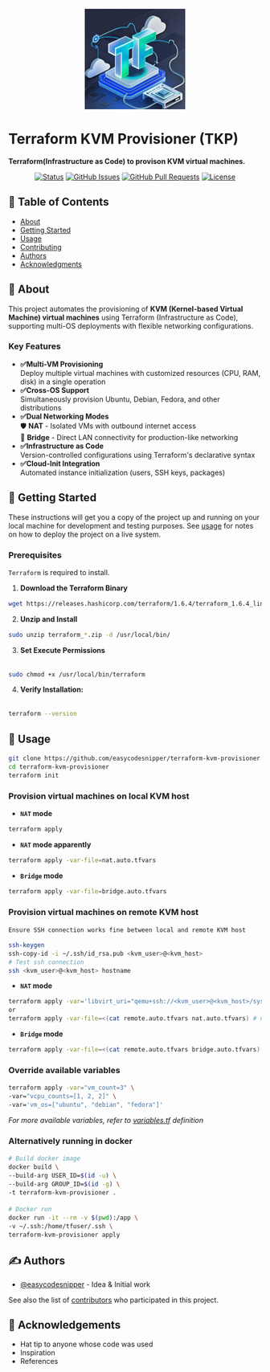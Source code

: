 <p align="center">
  <a href="" rel="noopener">
 <img width=200px height=200px src="./images/logo.jpeg" alt="TKP"></a>
</p>

# Terraform KVM Provisioner (TKP)
**Terraform(Infrastructure as Code) to provison KVM virtual machines.**

<div align="center">

[![Status](https://img.shields.io/badge/status-active-success.svg)]()
[![GitHub Issues](https://img.shields.io/github/issues/easycodesnipper/terraform-kvm-provisioner.svg)](https://github.com/easycodesnipper/terraform-kvm-provisioner/issues)
[![GitHub Pull Requests](https://img.shields.io/github/issues-pr/easycodesnipper/terraform-kvm-provisioner.svg)](https://github.com/easycodesnipper/terraform-kvm-provisioner/pulls)
[![License](https://img.shields.io/badge/license-MIT-blue.svg)](/LICENSE)

</div>

## 📝 Table of Contents

- [About](#about)
- [Getting Started](#getting_started)
- [Usage](#usage)
- [Contributing](../CONTRIBUTING.md)
- [Authors](#authors)
- [Acknowledgments](#acknowledgement)

## 🧐 About <a name = "about"></a>

This project automates the provisioning of **KVM (Kernel-based Virtual Machine) virtual machines** using Terraform (Infrastructure as Code), supporting multi-OS deployments with flexible networking configurations.

### Key Features
- **✅Multi-VM Provisioning**  
  Deploy multiple virtual machines with customized resources (CPU, RAM, disk) in a single operation
- **✅Cross-OS Support**  
  Simultaneously provision Ubuntu, Debian, Fedora, and other distributions
- **✅Dual Networking Modes**  
  🛡️ **NAT** - Isolated VMs with outbound internet access  
  🌉 **Bridge** - Direct LAN connectivity for production-like networking
- **✅Infrastructure as Code**  
  Version-controlled configurations using Terraform's declarative syntax
- **✅Cloud-Init Integration**  
  Automated instance initialization (users, SSH keys, packages)

## 🏁 Getting Started <a name = "getting_started"></a>

These instructions will get you a copy of the project up and running on your local machine for development and testing purposes. See [usage](#usage) for notes on how to deploy the project on a live system.

### Prerequisites

`Terraform` is required to install.

1. **Download the Terraform Binary**
```bash
wget https://releases.hashicorp.com/terraform/1.6.4/terraform_1.6.4_linux_amd64.zip
```

2. **Unzip and Install**
```bash
sudo unzip terraform_*.zip -d /usr/local/bin/

```

3. **Set Execute Permissions**

```bash

sudo chmod +x /usr/local/bin/terraform

```

4. **Verify Installation:**

```bash

terraform --version

```

## 🎈 Usage <a name="usage"></a>

```bash
git clone https://github.com/easycodesnipper/terraform-kvm-provisioner.git
cd terraform-kvm-provisioner
terraform init
```
### Provision virtual machines on local KVM host
- **`NAT` mode**
```bash
terraform apply
```
- **`NAT` mode apparently**
```bash
terraform apply -var-file=nat.auto.tfvars
```
- **`Bridge` mode**
```bash
terraform apply -var-file=bridge.auto.tfvars
```

### Provision virtual machines on remote KVM host

`Ensure SSH connection works fine between local and remote KVM host`
```bash
ssh-keygen
ssh-copy-id -i ~/.ssh/id_rsa.pub <kvm_user>@<kvm_host>
# Test ssh connection
ssh <kvm_user>@<kvm_host> hostname
```

- **`NAT` mode**
```bash
terraform apply -var='libvirt_uri="qemu+ssh://<kvm_user>@<kvm_host>/system"' -var="network_mode=nat"
or
terraform apply -var-file=<(cat remote.auto.tfvars nat.auto.tfvars) # need to edit remote.auto.tfvars
```

- **`Bridge` mode**
```bash
terraform apply -var-file=<(cat remote.auto.tfvars bridge.auto.tfvars)
```

### Override available variables
```bash
terraform apply -var="vm_count=3" \
-var="vcpu_counts=[1, 2, 2]" \
-var='vm_os=["ubuntu", "debian", "fedora"]'
```

*For more available variables, refer to [variables.tf](./variables.tf) definition*

### Alternatively running in docker
```bash
# Build docker image
docker build \
--build-arg USER_ID=$(id -u) \
--build-arg GROUP_ID=$(id -g) \
-t terraform-kvm-provisioner .

# Docker run
docker run -it --rm -v $(pwd):/app \
-v ~/.ssh:/home/tfuser/.ssh \
terraform-kvm-provisioner apply
```

## ✍️ Authors <a name = "authors"></a>

- [@easycodesnipper](https://github.com/easycodesnipper) - Idea & Initial work

See also the list of [contributors](https://github.com/easycodesnipper/terraform-kvm-provisioner/contributors) who participated in this project.

## 🎉 Acknowledgements <a name = "acknowledgement"></a>

- Hat tip to anyone whose code was used
- Inspiration
- References
